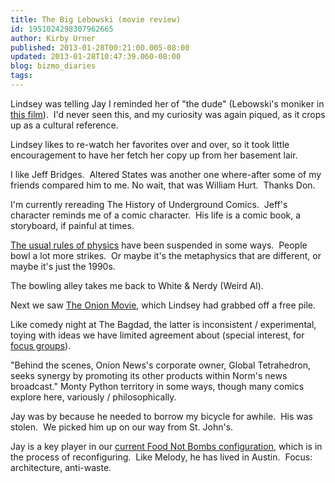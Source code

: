 ```yaml
---
title: The Big Lebowski (movie review)
id: 1951024298307962665
author: Kirby Urner
published: 2013-01-28T00:21:00.005-08:00
updated: 2013-01-28T10:47:39.060-08:00
blog: bizmo_diaries
tags: 
---
```


Lindsey was telling Jay I reminded her of "the dude" (Lebowski's moniker in [this film](http://www.imdb.com/title/tt0118715/)).  I'd never seen this, and my curiosity was again piqued, as it crops up as a cultural reference.

Lindsey likes to re-watch her favorites over and over, so it took little encouragement to have her fetch her copy up from her basement lair.

I like Jeff Bridges.  Altered States was another one where-after some of my friends compared him to me. No wait, that was William Hurt.  Thanks Don.

I'm currently rereading The History of Underground Comics.  Jeff's character reminds me of a comic character.  His life is a comic book, a storyboard, if painful at times.

[The usual rules of physics](http://controlroom.blogspot.com/2009/05/great-buck-howard-movie-review.html) have been suspended in some ways.  People bowl a lot more strikes.  Or maybe it's the metaphysics that are different, or maybe it's just the 1990s.

The bowling alley takes me back to White & Nerdy (Weird Al).

Next we saw [The Onion Movie](http://www.imdb.com/title/tt0392878/), which Lindsey had grabbed off a free pile.

Like comedy night at The Bagdad, the latter is inconsistent / experimental, toying with ideas we have limited agreement about (special interest, for [focus groups](http://controlroom.blogspot.com/2010/06/bruno-movie-review.html)).

"Behind the scenes, Onion News's corporate owner, Global Tetrahedron, 
seeks synergy by promoting its other products within Norm's news 
broadcast."
Monty Python territory in some ways, though many comics explore here, variously / philosophically.

Jay was by because he needed to borrow my bicycle for awhile.  His was stolen.  We picked him up on our way from St. John's.

Jay is a key player in our [current Food Not Bombs configuration](http://worldgame.blogspot.com/2011/10/halloween-2011-2-of-3.html), which is in the process of reconfiguring.  Like Melody, he has lived in Austin.  Focus:  architecture, anti-waste.

[](http://www.flickr.com/photos/kirbyurner/8423349300/)